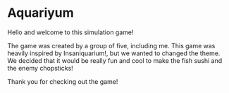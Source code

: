 # Aquariyum

Hello and welcome to this simulation game!

The game was created by a group of five, including me. This game was heavily inspired by Insaniquarium!, but we wanted to changed 
the theme. We decided that it would be really fun and cool to make the fish sushi and the enemy chopsticks! 

Thank you for checking out the game!
